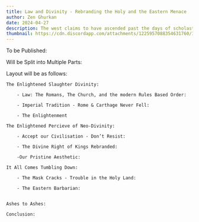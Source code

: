 ```yaml
---
title: Law and Divinity - Rebranding the Holy and the Eastern Menace
author: Zen Ghurkan
date: 2024-04-27
description: The west claims to have ascended past the days of scholasticism and the backwardness of the Church - they have slaughtered divinity. But have they? Objective Morality persists, the Western church is rebranded, the neo-kings reign supreme and the Eastern Barbarian frightens us all. God has been replaced.
thumbnail: https://cdn.discordapp.com/attachments/1225957088354631760/1234306209386070086/55cae21af16ffd9d000d73e3c6577f5d.png?ex=663040bc&is=662eef3c&hm=93d6fa35aae1deecc1f76d6a22fb6f1c4ec74e11d4599ec84f4353c7e43a4b7d&
---
```


To be Published: 


Will be Split into Multiple Parts:

Layout will be as follows:

    

    The Enlightened Slaughter Divinity: 

        - Law: The Romans, The Church, and the modern Rules Based Order:

        - Imperial Tradition - Rome & Carthage Never Fell: 

        - The Enlightenment

    The Enlightened Percieve of Neo-Divinity: 

        - Accept our Civilisation - Don’t Resist: 

        - The Divine Right of Kings Rebranded: 

        -Our Pristine Aesthetic: 

    It All Comes Tumbling Down:

        - The Mask Cracks - Trouble in the Holy Land: 

        - The Eastern Barbarian: 
 

    Ashes to Ashes:

    Conclusion:
